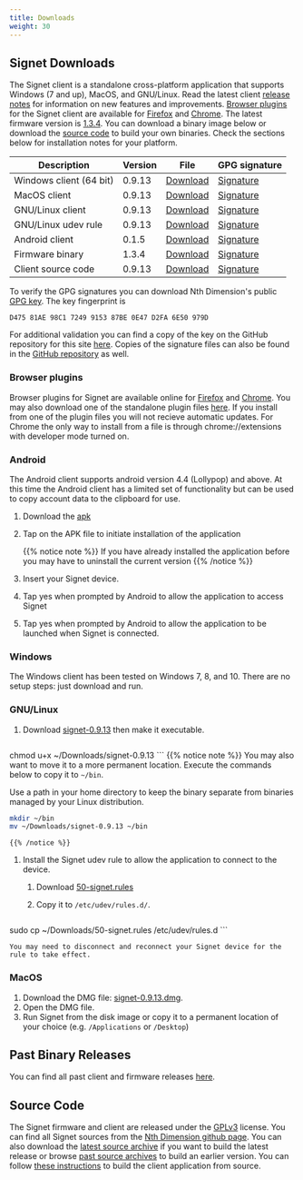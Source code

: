 ```yaml
---
title: Downloads
weight: 30
---
```


## Signet Downloads

The Signet client is a standalone cross-platform application that supports Windows (7 and up), MacOS, and GNU/Linux. Read the latest client [release notes](/signet/release-notes/20190412_signet-client-0.9.13-notes) for information on new features and improvements. [Browser plugins](#browser-plugins) for the Signet client are available for [Firefox](https://addons.mozilla.org/en-US/firefox/addon/signet/) and [Chrome](https://chrome.google.com/webstore/detail/signet/gppbigcoahebbhkhdpdlilkncbedfpbm). The latest firmware version is [1.3.4](https://nthdimtech.com/downloads/signet-releases/firmware/signet-1.3.4.sfw). You can download a binary image below or download the [source code](#source-code) to build your own binaries. Check the sections below for installation notes for your platform.

Description      | Version | File | GPG signature
-----------------|---------|------|---------------
Windows client (64 bit)  | 0.9.13 |[Download](https://nthdimtech.com/downloads/signet-releases/0.9.13/windows/signet-0.9.13-64bit.exe) | [Signature](/signet/release-signatures/0.9.13/windows/signet-0.9.13-64bit.exe.sig)
MacOS client             | 0.9.13  |[Download](https://nthdimtech.com/downloads/signet-releases/0.9.13/macos/signet-0.9.13.dmg) | [Signature](/signet/release-signatures/0.9.13/macos/signet-0.9.13.dmg.sig)
GNU/Linux client         | 0.9.13  |[Download](https://nthdimtech.com/downloads/signet-releases/0.9.13/gnu-linux/signet-0.9.13) | [Signature](/signet/release-signatures/0.9.13/gnu-linux/signet-0.9.13.sig)
GNU/Linux udev rule | 0.9.13  |[Download](https://nthdimtech.com/downloads/signet-releases/0.9.13/gnu-linux/50-signet.rules) | [Signature](/signet/release-signatures/0.9.13/gnu-linux/50-signet.rules.sig)
Android client   | 0.1.5 | [Download](https://nthdimtech.com/downloads/signet-releases/android/0.1/signet-0.1.5.apk) | [Signature](/signet/release-signatures/android/0.1/signet-0.1.5.apk.sig)
Firmware binary | 1.3.4  |[Download](https://nthdimtech.com/downloads/signet-releases/firmware/signet-1.3.4.sfw) | [Signature](/signet/release-signatures/firmware/signet-1.3.4.sfw.sig)
Client source code |  0.9.13 | [Download](https://nthdimtech.com/downloads/signet-releases/sources/signet-client-0.9.13.tar.bz2) | [Signature](/signet/release-signatures/sources/signet-client-0.9.13.tar.bz2.sig)

To verify the GPG signatures you can download Nth Dimension's public [GPG key](https://nthdimtech.com/nthdimtech.asc). The key fingerprint is

	D475 81AE 98C1 7249 9153 87BE 0E47 D2FA 6E50 979D

For additional validation you can find a copy of the key on the GitHub repository for this site [here](https://github.com/nthdimtech/nthdimtech-site/blob/master/content/nthdimtech.asc). Copies of the signature files can also be found in the [GitHub repository](https://github.com/nthdimtech/nthdimtech-site/blob/master/content/signet/release-signatures) as well.

### Browser plugins 

Browser plugins for Signet are available online for [Firefox](https://addons.mozilla.org/en-US/firefox/addon/signet/) and [Chrome](https://chrome.google.com/webstore/detail/signet/gppbigcoahebbhkhdpdlilkncbedfpbm). You may also download one of the standalone plugin files [here](https://nthdimtech.com/downloads/signet-releases/browser-plugins).  If you install from one of the plugin files you will not recieve automatic updates. For Chrome the only way to install from a file is through chrome://extensions with developer mode turned on.

### Android

The Android client supports android version 4.4 (Lollypop) and above. At this time the Android client has a limited set of functionality but can be used to copy account data to the clipboard for use.

1. Download the [apk](https://nthdimtech.com/downloads/signet-releases/android/0.1/signet-0.1.5.apk)

1. Tap on the APK file to initiate installation of the application
	
	{{% notice note %}}
If you have already installed the application before you may have to uninstall the current version
	{{% /notice %}}

1. Insert your Signet device.

1. Tap yes when prompted by Android to allow the application to access Signet

1. Tap yes when prompted by Android to allow the application to be launched when Signet is connected.


### Windows

The Windows client has been tested on Windows 7, 8, and 10. There are no setup steps: just download and run.

### GNU/Linux

1. Download
[signet-0.9.13](https://nthdimtech.com/downloads/signet-releases/0.9.13/gnu-linux/signet-0.9.13)
then make it executable.

	```bash
chmod u+x ~/Downloads/signet-0.9.13
	```
	{{% notice note %}}
You may also want to move it to a more permanent location. Execute the commands below to copy
it to `~/bin`.

Use a path in your home directory to keep the binary separate from binaries managed by
your Linux distribution.

```bash
mkdir ~/bin
mv ~/Downloads/signet-0.9.13 ~/bin
```
	{{% /notice %}}

1. Install the Signet udev rule to allow the application to connect to the device.

	1. Download [50-signet.rules](https://nthdimtech.com/downloads/signet-releases/0.9.13/gnu-linux/50-signet.rules)
	1. Copy it to `/etc/udev/rules.d/`.

		```bash
sudo cp ~/Downloads/50-signet.rules /etc/udev/rules.d
		```

	You may need to disconnect and reconnect your Signet device for the rule to take effect.

### MacOS

1. Download the DMG file: [signet-0.9.13.dmg](https://nthdimtech.com/downloads/signet-releases/0.9.13/macos/signet-0.9.13.dmg).
1. Open the DMG file.
1. Run Signet from the disk image or copy it to a permanent location of your choice (e.g. `/Applications` or `/Desktop`)

## Past Binary Releases

You can find all past client and firmware releases [here](https://nthdimtech.com/downloads/signet-releases).

## Source Code

The Signet firmware and client are released under the [GPLv3](https://www.gnu.org/licenses/gpl.txt) license. You can find all Signet sources from the [Nth Dimension github page](https://www.github.com/nthdimtech). You can also download the [latest source archive](https://nthdimtech.com/downloads/signet-releases/sources/signet-client-0.9.13.tar.bz2) if you want to build the latest release or browse [past source archives](https://nthdimtech.com/downloads/signet-releases/sources/) to build an earlier version. You can
follow [these instructions](/signet/how-to-build-the-client-from-source) to build the client application from source.
